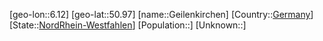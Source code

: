 ﻿---
location: [50.97,6.12]
type: City
tags:
- geo/City


SpocWebEntityId: 30391
isDeleted: false
confidential: public

---
[geo-lon::6.12]
[geo-lat::50.97]
[name::Geilenkirchen]
[Country::[Germany](geo/Continent/Europe/Germany.md)]
[State::[NordRhein-Westfahlen](NordRhein-Westfahlen)]
[Population::]
[Unknown::]

